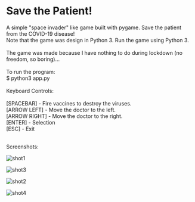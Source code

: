 # Save the Patient!

A simple "space invader" like game built with pygame. Save the patient from the COVID-19 disease!<br />
Note that the game was design in Python 3.  Run the game using Python 3.<br /><br />
The game was made because I have nothing to do during lockdown (no freedom, so boring)...
<br />
<br />
To run the program:<br />
$ python3 app.py
<br />
<br />
Keyboard Controls:<br />
<br />
\[SPACEBAR\] - Fire vaccines to destroy the viruses.<br />
\[ARROW LEFT\] - Move the doctor to the left.<br />
\[ARROW RIGHT\] - Move the doctor to the right.<br />
\[ENTER\] - Selection<br />
\[ESC\] - Exit<br />
<br />

Screenshots:


![shot1](https://user-images.githubusercontent.com/2027197/80925885-13982300-8dc6-11ea-9238-c743434d6ab6.png)

![shot3](https://user-images.githubusercontent.com/2027197/80925888-185cd700-8dc6-11ea-9501-8d6217c7da5e.png)

![shot2](https://user-images.githubusercontent.com/2027197/80925893-1bf05e00-8dc6-11ea-9a7b-c139e974e9b4.png)

![shot4](https://user-images.githubusercontent.com/2027197/80925891-1a269a80-8dc6-11ea-9fbe-cc62addc1abe.png)

